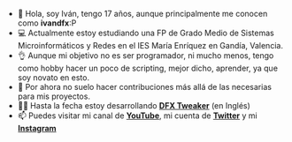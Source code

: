 - 👋 Hola, soy Iván, tengo 17 años, aunque principalmente me conocen como **ivandfx**:P
- 💻 Actualmente estoy estudiando una FP de Grado Medio de Sistemas Microinformáticos y Redes en el IES María Enríquez en Gandía, Valencia.
- 👌 Aunque mi objetivo no es ser programador, ni mucho menos, tengo como hobby hacer un poco de scripting, mejor dicho, aprender, ya que soy novato en esto.
- 🤔 Por ahora no suelo hacer contribuciones más allá de las necesarias para mis proyectos.
- 👨‍💻 Hasta la fecha estoy desarrollando [**DFX Tweaker**](https://github.com/ivandfx/DFXTweaker) (en Inglés)
- 📫 Puedes visitar mi canal de [**YouTube**](https://youtube.com/ivandfx), mi cuenta de [**Twitter**](https://twitter.com/ivandfx) y mi [**Instagram**](https://instagram.com/ivandfx)
